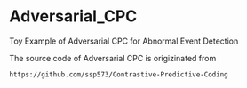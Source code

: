 # Adversarial_CPC
Toy Example of Adversarial CPC for Abnormal Event Detection


The source code of Adversarial CPC is origizinated from 
~~~
https://github.com/ssp573/Contrastive-Predictive-Coding
~~~

